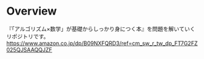 # Overview

『「アルゴリズム×数学」が基礎からしっかり身につく本』を問題を解いていくリポジトリです。
https://www.amazon.co.jp/dp/B09NXFQRD3/ref=cm_sw_r_tw_dp_FT7G2FZ025QJSAAQQJZF

